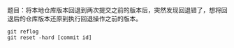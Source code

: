 题目：将本地仓库版本回退到两次提交之前的版本后，突然发现回退错了，想将回退后的仓库版本还原到执行回退操作之前的版本。

```
git reflog
git reset -hard [commit id]
```